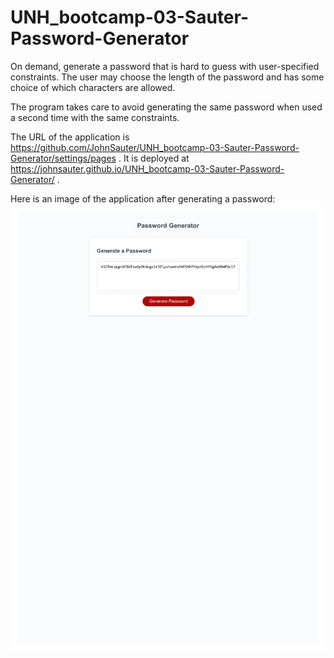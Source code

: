 # UNH_bootcamp-03-Sauter-Password-Generator
On demand, generate a password that is hard to guess with user-specified constraints.  The user may choose the length of the password and
has some choice of which characters are allowed.

The program takes care to avoid generating the same password when
used a second time with the same constraints.

The URL of the application is https://github.com/JohnSauter/UNH_bootcamp-03-Sauter-Password-Generator/settings/pages .
It is deployed at https://johnsauter.github.io/UNH_bootcamp-03-Sauter-Password-Generator/ .

Here is an image of the application after generating a password:
![Password Generator](./assets/images/Password_generator.png)
